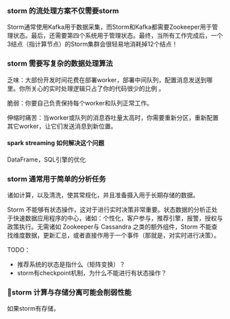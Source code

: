 ### storm 的流处理方案不仅需要storm

Storm通常使用Kafka用于数据采集，而Storm和Kafka都需要Zookeeper用于管理状态。最后，还需要第四个系统用于管理状态。最终，当所有工作完成后，一个3结点（指计算节点）的Storm集群会很轻易地消耗掉12个结点！



### storm 需要写复杂的数据处理算法

乏味：大部份开发时间花费在部署worker，部署中间队列，配置消息发送到哪里。你所关心的实时处理逻辑只占了你的代码很少的比例 。

脆弱：你要自己负责保持每个worker和队列正常工作。

伸缩时痛苦：当worker或队列的消息吞吐量太高时，你需要重新分区，重新配置其它worker，让它们发送消息到新位置。

#### spark streaming 如何解决这个问题

DataFrame，SQL引擎的优化

### storm 通常用于简单的分析任务

诸如计算，以及清洗，使其常规化，并且准备摄入用于长期存储的数据。

Storm 不能够有状态操作，这对于进行实时决策非常重要。状态数据的分析正处于快速数据应用程序的中心，诸如：个性化，客户参与，推荐引擎，报警，授权与政策执行。无需诸如 Zookeeper与 Cassandra 之类的额外组件，Storm 不能查找维度数据，更新汇总，或者直接作用于一个事件（那就是，对实时进行决策）。

TODO：
- 推荐系统的状态是指什么（矩阵变换）？
- storm有checkpoint机制，为什么不能进行有状态操作？


### storm 计算与存储分离可能会削弱性能

如果storm有存储，















